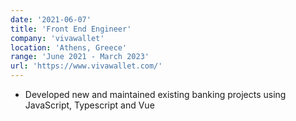 ```yaml
---
date: '2021-06-07'
title: 'Front End Engineer'
company: 'vivawallet'
location: 'Athens, Greece'
range: 'June 2021 - March 2023'
url: 'https://www.vivawallet.com/'
---
```


- Developed new and maintained existing banking projects using JavaScript, Typescript and Vue

